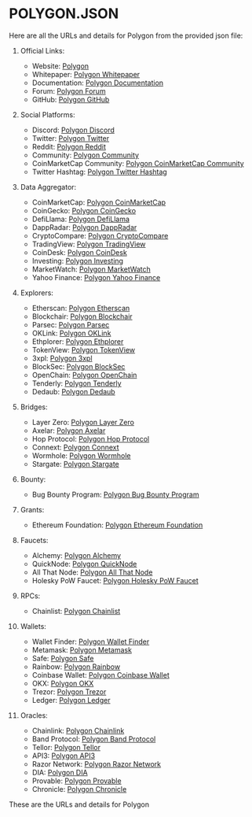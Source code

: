# POLYGON.JSON
Here are all the URLs and details for Polygon from the provided json file:

1. Official Links:
   - Website: [Polygon](https://polygon.com/)
   - Whitepaper: [Polygon Whitepaper](https://polygon.com/whitepaper/)
   - Documentation: [Polygon Documentation](https://polygon.com/developers/docs/)
   - Forum: [Polygon Forum](https://polygon-magicians.org/)
   - GitHub: [Polygon GitHub](https://github.com/polygon/go-polygon)

2. Social Platforms:
   - Discord: [Polygon Discord](https://discord.com/invite/polygon-org)
   - Twitter: [Polygon Twitter](https://twitter.com/polygon)
   - Reddit: [Polygon Reddit](https://reddit.com/r/polygon)
   - Community: [Polygon Community](https://polygon.com/community/online)
   - CoinMarketCap Community: [Polygon CoinMarketCap Community](https://coinmarketcap.com/community/profile/Polygon/)
   - Twitter Hashtag: [Polygon Twitter Hashtag](https://twitter.com/hashtag/Polygon)

3. Data Aggregator:
   - CoinMarketCap: [Polygon CoinMarketCap](https://coinmarketcap.com/currencies/polygon/)
   - CoinGecko: [Polygon CoinGecko](https://www.coingecko.com/en/coins/polygon)
   - DefiLlama: [Polygon DefiLlama](https://defillama.com/chain/Polygon)
   - DappRadar: [Polygon DappRadar](https://dappradar.com/chain/polygon)
   - CryptoCompare: [Polygon CryptoCompare](https://www.cryptocompare.com/coins/polygon/overview)
   - TradingView: [Polygon TradingView](https://www.tradingview.com/symbols/POLYGONUSD/)
   - CoinDesk: [Polygon CoinDesk](https://www.coindesk.com/price/polygon/)
   - Investing: [Polygon Investing](https://www.investing.com/crypto/polygon/polygon-usd)
   - MarketWatch: [Polygon MarketWatch](https://www.marketwatch.com/investing/cryptocurrency/polygonusd)
   - Yahoo Finance: [Polygon Yahoo Finance](https://finance.yahoo.com/quote/POLYGON-USD)

4. Explorers:
   - Etherscan: [Polygon Etherscan](https://etherscan.io/)
   - Blockchair: [Polygon Blockchair](https://blockchair.com/polygon)
   - Parsec: [Polygon Parsec](https://parsec.fi/)
   - OKLink: [Polygon OKLink](https://www.oklink.com/polygon)
   - Ethplorer: [Polygon Ethplorer](https://ethplorer.io/)
   - TokenView: [Polygon TokenView](https://polygon.tokenview.com/)
   - 3xpl: [Polygon 3xpl](https://3xpl.com/polygon)
   - BlockSec: [Polygon BlockSec](https://phalcon.blocksec.com/explorer)
   - OpenChain: [Polygon OpenChain](https://openchain.xyz/trace)
   - Tenderly: [Polygon Tenderly](https://dashboard.tenderly.co/explorer)
   - Dedaub: [Polygon Dedaub](https://app.dedaub.com/?network=polygon)

5. Bridges:
   - Layer Zero: [Polygon Layer Zero](https://layerzero.network/)
   - Axelar: [Polygon Axelar](https://axelar.network/)
   - Hop Protocol: [Polygon Hop Protocol](https://hop.exchange/)
   - Connext: [Polygon Connext](https://connext.network/)
   - Wormhole: [Polygon Wormhole](https://wormhole.com/)
   - Stargate: [Polygon Stargate](https://stargate.finance/)

6. Bounty:
   - Bug Bounty Program: [Polygon Bug Bounty Program](https://polygon.com/en/bug-bounty/)

7. Grants:
   - Ethereum Foundation: [Polygon Ethereum Foundation](https://polygon.com/en/community/grants/)

8. Faucets:
   - Alchemy: [Polygon Alchemy](https://goerlifaucet.com)
   - QuickNode: [Polygon QuickNode](https://faucet.quicknode.com/polygon)
   - All That Node: [Polygon All That Node](https://www.allthatnode.com/faucet/polygon.dsrv)
   - Holesky PoW Faucet: [Polygon Holesky PoW Faucet](https://holesky-faucet.pk910.de/)

9. RPCs:
   - Chainlist: [Polygon Chainlist](https://chainlist.org/chain/137)

10. Wallets:
    - Wallet Finder: [Polygon Wallet Finder](https://polygon.com/wallets/find-wallet)
    - Metamask: [Polygon Metamask](https://metamask.io/)
    - Safe: [Polygon Safe](https://safe.global/)
    - Rainbow: [Polygon Rainbow](https://rainbow.me/)
    - Coinbase Wallet: [Polygon Coinbase Wallet](https://www.coinbase.com/wallet)
    - OKX: [Polygon OKX](https://www.okx.com/web3)
    - Trezor: [Polygon Trezor](https://trezor.io/)
    - Ledger: [Polygon Ledger](https://www.ledger.com/)

11. Oracles:
    - Chainlink: [Polygon Chainlink](https://chain.link/)
    - Band Protocol: [Polygon Band Protocol](https://bandprotocol.com/)
    - Tellor: [Polygon Tellor](https://tellor.io/)
    - API3: [Polygon API3](https://api3.org/)
    - Razor Network: [Polygon Razor Network](https://razor.network/)
    - DIA: [Polygon DIA](https://diadata.org/)
    - Provable: [Polygon Provable](https://provable.xyz/)
    - Chronicle: [Polygon Chronicle](https://chroniclelabs.org/)

These are the URLs and details for Polygon 
